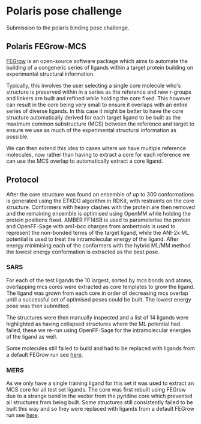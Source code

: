 # Polaris pose challenge

Submission to the polaris binding pose challenge.

## Polaris FEGrow-MCS

[FEGrow](https://github.com/cole-group/FEgrow) is an open-source software package which aims to automate the building of a 
congeneric series of ligands within a target protein building on experimental structural information. 

Typically, this involves the user selecting a single core molecule who's structure is preserved within in a series as the reference and new r-groups and linkers are built 
and refined while holding the core fixed. This however can result in the core being very small to ensure it overlaps with an entire series of diverse ligands. In this case 
it might be better to have the core structure automatically derived for each target ligand to be built as the maximum common substructure (MCS) between the reference and target to
ensure we use as much of the experimental structural information as possible. 

We can then extend this idea to cases where we have multiple reference molecules, now rather than having to extract a core for each reference we can use the MCS overlap to 
automatically extract a core ligand. 

## Protocol

After the core structure was found an ensemble of up to 300 conformations is generated using the ETKDG algorithm in RDKit, with restraints on the core structure. Conformers with 
heavy clashes with the protein are then removed and the remaining ensemble is optimised using OpenMM while holding the protein positions fixed. AMBER FF14SB is used to 
parameterise the protein and OpenFF-Sage with am1-bcc charges from ambertools is used to represent the non-bonded terms of the target ligand, while the ANI-2x ML potential is used 
to treat the intramolecular energy of the ligand. After energy minimising each of the conformers with the hybrid ML/MM method the lowest energy conformation is extracted as the best pose.

### SARS

For each of the test ligands the 10 largest, sorted by mcs bonds and atoms, overlapping mcs cores were extracted as core templates to grow the ligand. The ligand was grown from each core 
in order of decreasing mcs overlap until a successful set of optimised poses could be built. The lowest energy pose was then submitted. 

The structures were then manually inspected and a list of 14 ligands were highlighted as having collapsed structures where the ML potential had failed, these we re-run using OpenFF-Sage for the intramolecular energies 
of the ligand as well. 

Some molecules still failed to build and had to be replaced with ligands from a default FEGrow run see [here](https://github.com/cole-group/polaris-fegrow).

### MERS

As we only have a single training ligand for this set it was used to extract an MCS core for all test set ligands. The core was first rebuilt using FEGrow due to a strange bend 
in the vector from the pyridine core which prevented all structures from being built. Some structures still consistently failed to be built this way and so they 
were replaced with ligands from a default FEGrow run see [here](https://github.com/cole-group/polaris-fegrow).